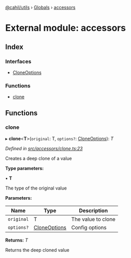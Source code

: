 [@cahil/utils](../README.md) › [Globals](../globals.md) › [accessors](accessors.md)

# External module: accessors

## Index

### Interfaces

* [CloneOptions](../interfaces/accessors.cloneoptions.md)

### Functions

* [clone](accessors.md#clone)

## Functions

###  clone

▸ **clone**<**T**>(`original`: T, `options?`: [CloneOptions](../interfaces/accessors.cloneoptions.md)): *T*

*Defined in [src/accessors/clone.ts:23](https://github.com/cahilfoley/utils/blob/22bd396/src/accessors/clone.ts#L23)*

Creates a deep clone of a value

**Type parameters:**

▪ **T**

The type of the original value

**Parameters:**

Name | Type | Description |
------ | ------ | ------ |
`original` | T | The value to clone |
`options?` | [CloneOptions](../interfaces/accessors.cloneoptions.md) | Config options |

**Returns:** *T*

Returns the deep cloned value
